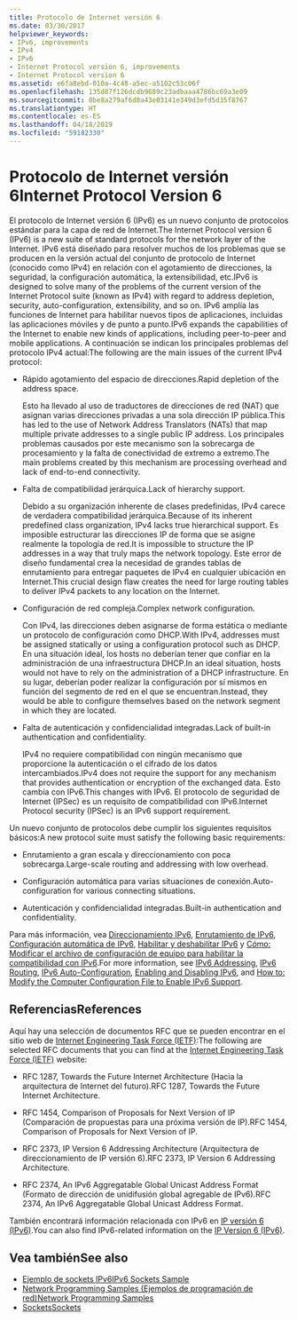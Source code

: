 ```yaml
---
title: Protocolo de Internet versión 6
ms.date: 03/30/2017
helpviewer_keywords:
- IPv6, improvements
- IPv4
- IPv6
- Internet Protocol version 6, improvements
- Internet Protocol version 6
ms.assetid: e6fa8ebd-010a-4c48-a5ec-a5102c53c06f
ms.openlocfilehash: 135d87f126dcdb9689c23adbaaa4786bc69a3e09
ms.sourcegitcommit: 0be8a279af6d8a43e03141e349d3efd5d35f8767
ms.translationtype: HT
ms.contentlocale: es-ES
ms.lasthandoff: 04/18/2019
ms.locfileid: "59182330"
---
```

# <a name="internet-protocol-version-6"></a><span data-ttu-id="5f6f8-102">Protocolo de Internet versión 6</span><span class="sxs-lookup"><span data-stu-id="5f6f8-102">Internet Protocol Version 6</span></span>
<span data-ttu-id="5f6f8-103">El protocolo de Internet versión 6 (IPv6) es un nuevo conjunto de protocolos estándar para la capa de red de Internet.</span><span class="sxs-lookup"><span data-stu-id="5f6f8-103">The Internet Protocol version 6 (IPv6) is a new suite of standard protocols for the network layer of the Internet.</span></span> <span data-ttu-id="5f6f8-104">IPv6 está diseñado para resolver muchos de los problemas que se producen en la versión actual del conjunto de protocolo de Internet (conocido como IPv4) en relación con el agotamiento de direcciones, la seguridad, la configuración automática, la extensibilidad, etc.</span><span class="sxs-lookup"><span data-stu-id="5f6f8-104">IPv6 is designed to solve many of the problems of the current version of the Internet Protocol suite (known as IPv4) with regard to address depletion, security, auto-configuration, extensibility, and so on.</span></span> <span data-ttu-id="5f6f8-105">IPv6 amplía las funciones de Internet para habilitar nuevos tipos de aplicaciones, incluidas las aplicaciones móviles y de punto a punto.</span><span class="sxs-lookup"><span data-stu-id="5f6f8-105">IPv6 expands the capabilities of the Internet to enable new kinds of applications, including peer-to-peer and mobile applications.</span></span> <span data-ttu-id="5f6f8-106">A continuación se indican los principales problemas del protocolo IPv4 actual:</span><span class="sxs-lookup"><span data-stu-id="5f6f8-106">The following are the main issues of the current IPv4 protocol:</span></span>  
  
-   <span data-ttu-id="5f6f8-107">Rápido agotamiento del espacio de direcciones.</span><span class="sxs-lookup"><span data-stu-id="5f6f8-107">Rapid depletion of the address space.</span></span>  
  
     <span data-ttu-id="5f6f8-108">Esto ha llevado al uso de traductores de direcciones de red (NAT) que asignan varias direcciones privadas a una sola dirección IP pública.</span><span class="sxs-lookup"><span data-stu-id="5f6f8-108">This has led to the use of Network Address Translators (NATs) that map multiple private addresses to a single public IP address.</span></span> <span data-ttu-id="5f6f8-109">Los principales problemas causados por este mecanismo son la sobrecarga de procesamiento y la falta de conectividad de extremo a extremo.</span><span class="sxs-lookup"><span data-stu-id="5f6f8-109">The main problems created by this mechanism are processing overhead and lack of end-to-end connectivity.</span></span>  
  
-   <span data-ttu-id="5f6f8-110">Falta de compatibilidad jerárquica.</span><span class="sxs-lookup"><span data-stu-id="5f6f8-110">Lack of hierarchy support.</span></span>  
  
     <span data-ttu-id="5f6f8-111">Debido a su organización inherente de clases predefinidas, IPv4 carece de verdadera compatibilidad jerárquica.</span><span class="sxs-lookup"><span data-stu-id="5f6f8-111">Because of its inherent predefined class organization, IPv4 lacks true hierarchical support.</span></span> <span data-ttu-id="5f6f8-112">Es imposible estructurar las direcciones IP de forma que se asigne realmente la topología de red.</span><span class="sxs-lookup"><span data-stu-id="5f6f8-112">It is impossible to structure the IP addresses in a way that truly maps the network topology.</span></span> <span data-ttu-id="5f6f8-113">Este error de diseño fundamental crea la necesidad de grandes tablas de enrutamiento para entregar paquetes de IPv4 en cualquier ubicación en Internet.</span><span class="sxs-lookup"><span data-stu-id="5f6f8-113">This crucial design flaw creates the need for large routing tables to deliver IPv4 packets to any location on the Internet.</span></span>  
  
-   <span data-ttu-id="5f6f8-114">Configuración de red compleja.</span><span class="sxs-lookup"><span data-stu-id="5f6f8-114">Complex network configuration.</span></span>  
  
     <span data-ttu-id="5f6f8-115">Con IPv4, las direcciones deben asignarse de forma estática o mediante un protocolo de configuración como DHCP.</span><span class="sxs-lookup"><span data-stu-id="5f6f8-115">With IPv4, addresses must be assigned statically or using a configuration protocol such as DHCP.</span></span> <span data-ttu-id="5f6f8-116">En una situación ideal, los hosts no deberían tener que confiar en la administración de una infraestructura DHCP.</span><span class="sxs-lookup"><span data-stu-id="5f6f8-116">In an ideal situation, hosts would not have to rely on the administration of a DHCP infrastructure.</span></span> <span data-ttu-id="5f6f8-117">En su lugar, deberían poder realizar la configuración por sí mismos en función del segmento de red en el que se encuentran.</span><span class="sxs-lookup"><span data-stu-id="5f6f8-117">Instead, they would be able to configure themselves based on the network segment in which they are located.</span></span>  
  
-   <span data-ttu-id="5f6f8-118">Falta de autenticación y confidencialidad integradas.</span><span class="sxs-lookup"><span data-stu-id="5f6f8-118">Lack of built-in authentication and confidentiality.</span></span>  
  
     <span data-ttu-id="5f6f8-119">IPv4 no requiere compatibilidad con ningún mecanismo que proporcione la autenticación o el cifrado de los datos intercambiados.</span><span class="sxs-lookup"><span data-stu-id="5f6f8-119">IPv4 does not require the support for any mechanism that provides authentication or encryption of the exchanged data.</span></span> <span data-ttu-id="5f6f8-120">Esto cambia con IPv6.</span><span class="sxs-lookup"><span data-stu-id="5f6f8-120">This changes with IPv6.</span></span> <span data-ttu-id="5f6f8-121">El protocolo de seguridad de Internet (IPSec) es un requisito de compatibilidad con IPv6.</span><span class="sxs-lookup"><span data-stu-id="5f6f8-121">Internet Protocol security (IPSec) is an IPv6 support requirement.</span></span>  
  
 <span data-ttu-id="5f6f8-122">Un nuevo conjunto de protocolos debe cumplir los siguientes requisitos básicos:</span><span class="sxs-lookup"><span data-stu-id="5f6f8-122">A new protocol suite must satisfy the following basic requirements:</span></span>  
  
-   <span data-ttu-id="5f6f8-123">Enrutamiento a gran escala y direccionamiento con poca sobrecarga.</span><span class="sxs-lookup"><span data-stu-id="5f6f8-123">Large-scale routing and addressing with low overhead.</span></span>  
  
-   <span data-ttu-id="5f6f8-124">Configuración automática para varias situaciones de conexión.</span><span class="sxs-lookup"><span data-stu-id="5f6f8-124">Auto-configuration for various connecting situations.</span></span>  
  
-   <span data-ttu-id="5f6f8-125">Autenticación y confidencialidad integradas.</span><span class="sxs-lookup"><span data-stu-id="5f6f8-125">Built-in authentication and confidentiality.</span></span>  
  
 <span data-ttu-id="5f6f8-126">Para más información, vea [Direccionamiento IPv6](../../../docs/framework/network-programming/ipv6-addressing.md), [Enrutamiento de IPv6](../../../docs/framework/network-programming/ipv6-routing.md), [Configuración automática de IPv6](../../../docs/framework/network-programming/ipv6-auto-configuration.md), [Habilitar y deshabilitar IPv6](../../../docs/framework/network-programming/enabling-and-disabling-ipv6.md) y [Cómo: Modificar el archivo de configuración de equipo para habilitar la compatibilidad con IPv6](../../../docs/framework/network-programming/how-to-modify-the-computer-configuration-file-to-enable-ipv6-support.md).</span><span class="sxs-lookup"><span data-stu-id="5f6f8-126">For more information, see [IPv6 Addressing](../../../docs/framework/network-programming/ipv6-addressing.md), [IPv6 Routing](../../../docs/framework/network-programming/ipv6-routing.md), [IPv6 Auto-Configuration](../../../docs/framework/network-programming/ipv6-auto-configuration.md), [Enabling and Disabling IPv6](../../../docs/framework/network-programming/enabling-and-disabling-ipv6.md), and [How to: Modify the Computer Configuration File to Enable IPv6 Support](../../../docs/framework/network-programming/how-to-modify-the-computer-configuration-file-to-enable-ipv6-support.md).</span></span>  
  
## <a name="references"></a><span data-ttu-id="5f6f8-127">Referencias</span><span class="sxs-lookup"><span data-stu-id="5f6f8-127">References</span></span>  
 <span data-ttu-id="5f6f8-128">Aquí hay una selección de documentos RFC que se pueden encontrar en el sitio web de [Internet Engineering Task Force (IETF)](https://www.ietf.org/):</span><span class="sxs-lookup"><span data-stu-id="5f6f8-128">The following are selected RFC documents that you can find at the [Internet Engineering Task Force (IETF)](https://www.ietf.org/) website:</span></span>  
  
-   <span data-ttu-id="5f6f8-129">RFC 1287, Towards the Future Internet Architecture (Hacia la arquitectura de Internet del futuro).</span><span class="sxs-lookup"><span data-stu-id="5f6f8-129">RFC 1287, Towards the Future Internet Architecture.</span></span>  
  
-   <span data-ttu-id="5f6f8-130">RFC 1454, Comparison of Proposals for Next Version of IP (Comparación de propuestas para una próxima versión de IP).</span><span class="sxs-lookup"><span data-stu-id="5f6f8-130">RFC 1454, Comparison of Proposals for Next Version of IP.</span></span>  
  
-   <span data-ttu-id="5f6f8-131">RFC 2373, IP Version 6 Addressing Architecture (Arquitectura de direccionamiento de IP versión 6).</span><span class="sxs-lookup"><span data-stu-id="5f6f8-131">RFC 2373, IP Version 6 Addressing Architecture.</span></span>  
  
-   <span data-ttu-id="5f6f8-132">RFC 2374, An IPv6 Aggregatable Global Unicast Address Format (Formato de dirección de unidifusión global agregable de IPv6).</span><span class="sxs-lookup"><span data-stu-id="5f6f8-132">RFC 2374, An IPv6 Aggregatable Global Unicast Address Format.</span></span>  
  
 <span data-ttu-id="5f6f8-133">También encontrará información relacionada con IPv6 en [IP versión 6 (IPv6)](https://docs.microsoft.com/previous-versions/windows/it-pro/windows-server-2008-R2-and-2008/dd379498%28v=ws.10%29).</span><span class="sxs-lookup"><span data-stu-id="5f6f8-133">You can also find IPv6-related information on the [IP Version 6 (IPv6)](https://docs.microsoft.com/previous-versions/windows/it-pro/windows-server-2008-R2-and-2008/dd379498%28v=ws.10%29).</span></span>  
  
## <a name="see-also"></a><span data-ttu-id="5f6f8-134">Vea también</span><span class="sxs-lookup"><span data-stu-id="5f6f8-134">See also</span></span>

- [<span data-ttu-id="5f6f8-135">Ejemplo de sockets IPv6</span><span class="sxs-lookup"><span data-stu-id="5f6f8-135">IPv6 Sockets Sample</span></span>](https://docs.microsoft.com/previous-versions/dotnet/netframework-3.0/ms180981%28v=vs.85%29)
- [<span data-ttu-id="5f6f8-136">Network Programming Samples (Ejemplos de programación de red)</span><span class="sxs-lookup"><span data-stu-id="5f6f8-136">Network Programming Samples</span></span>](../../../docs/framework/network-programming/network-programming-samples.md)
- [<span data-ttu-id="5f6f8-137">Sockets</span><span class="sxs-lookup"><span data-stu-id="5f6f8-137">Sockets</span></span>](../../../docs/framework/network-programming/sockets.md)
